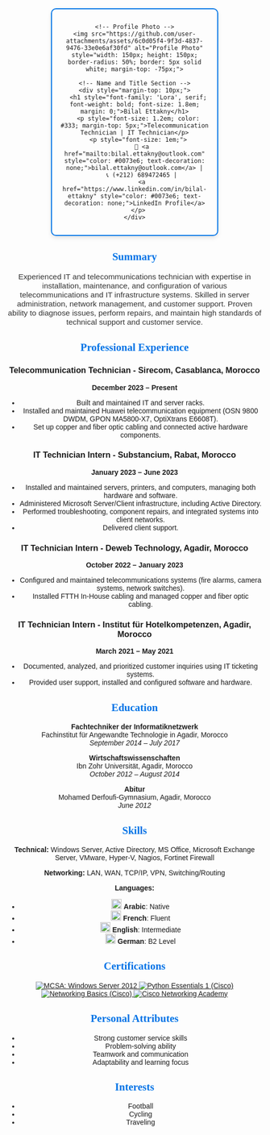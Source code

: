<!-- Background Cover Photo and Profile Section -->
<div style="position: relative; width: 100%; text-align: center; font-family: Arial, sans-serif;">
  
  <!-- Profile Section with Border -->
  <div style="border: 2px solid #0073e6; padding: 1em; width: 300px; margin: auto; text-align: center; border-radius: 10px; box-shadow: 0 4px 8px rgba(0, 0, 0, 0.1); font-family: Arial, sans-serif;">

    <!-- Profile Photo -->
    <img src="https://github.com/user-attachments/assets/6c0d05f4-9f3d-4837-9476-33e0e6af30fd" alt="Profile Photo" style="width: 150px; height: 150px; border-radius: 50%; border: 5px solid white; margin-top: -75px;">

    <!-- Name and Title Section -->
    <div style="margin-top: 10px;">
      <h1 style="font-family: 'Lora', serif; font-weight: bold; font-size: 1.8em; margin: 0;">Bilal Ettakny</h1>
      <p style="font-size: 1.2em; color: #333; margin-top: 5px;">Telecommunication Technician | IT Technician</p>
      <p style="font-size: 1em;">
        📧 <a href="mailto:bilal.ettakny@outlook.com" style="color: #0073e6; text-decoration: none;">bilal.ettakny@outlook.com</a> |
        📞 (+212) 689472465 |
        <a href="https://www.linkedin.com/in/bilal-ettakny" style="color: #0073e6; text-decoration: none;">LinkedIn Profile</a>
      </p>
    </div>
  </div>

  <!-- Summary Section -->
  <h2 style="font-size: 1.5em; font-family: 'Lora', serif; color: #0073e6;">Summary</h2>
  <p style="font-size: 1.1em; color: #333;">Experienced IT and telecommunications technician with expertise in installation, maintenance, and configuration of various telecommunications and IT infrastructure systems. Skilled in server administration, network management, and customer support. Proven ability to diagnose issues, perform repairs, and maintain high standards of technical support and customer service.</p>

  <!-- Professional Experience Section -->
  <h2 style="font-size: 1.5em; font-family: 'Lora', serif; color: #0073e6;">Professional Experience</h2>
  <h3>Telecommunication Technician - Sirecom, Casablanca, Morocco</h3>
  <p><strong>December 2023 – Present</strong></p>
  <ul>
    <li>Built and maintained IT and server racks.</li>
    <li>Installed and maintained Huawei telecommunication equipment (OSN 9800 DWDM, GPON MA5800-X7, OptiXtrans E6608T).</li>
    <li>Set up copper and fiber optic cabling and connected active hardware components.</li>
  </ul>

  <h3>IT Technician Intern - Substancium, Rabat, Morocco</h3>
  <p><strong>January 2023 – June 2023</strong></p>
  <ul>
    <li>Installed and maintained servers, printers, and computers, managing both hardware and software.</li>
    <li>Administered Microsoft Server/Client infrastructure, including Active Directory.</li>
    <li>Performed troubleshooting, component repairs, and integrated systems into client networks.</li>
    <li>Delivered client support.</li>
  </ul>

  <h3>IT Technician Intern - Deweb Technology, Agadir, Morocco</h3>
  <p><strong>October 2022 – January 2023</strong></p>
  <ul>
    <li>Configured and maintained telecommunications systems (fire alarms, camera systems, network switches).</li>
    <li>Installed FTTH In-House cabling and managed copper and fiber optic cabling.</li>
  </ul>

  <h3>IT Technician Intern - Institut für Hotelkompetenzen, Agadir, Morocco</h3>
  <p><strong>March 2021 – May 2021</strong></p>
  <ul>
    <li>Documented, analyzed, and prioritized customer inquiries using IT ticketing systems.</li>
    <li>Provided user support, installed and configured software and hardware.</li>
  </ul>

  <!-- Education Section -->
  <h2 style="font-size: 1.5em; font-family: 'Lora', serif; color: #0073e6;">Education</h2>
  <p><strong>Fachtechniker der Informatiknetzwerk</strong><br>
    Fachinstitut für Angewandte Technologie in Agadir, Morocco<br>
    <em>September 2014 – July 2017</em>
  </p>
  <p><strong>Wirtschaftswissenschaften</strong><br>
    Ibn Zohr Universität, Agadir, Morocco<br>
    <em>October 2012 – August 2014</em>
  </p>
  <p><strong>Abitur</strong><br>
    Mohamed Derfoufi-Gymnasium, Agadir, Morocco<br>
    <em>June 2012</em>
  </p>

  <!-- Skills Section -->
  <h2 style="font-size: 1.5em; font-family: 'Lora', serif; color: #0073e6;">Skills</h2>
  <p><strong>Technical:</strong> Windows Server, Active Directory, MS Office, Microsoft Exchange Server, VMware, Hyper-V, Nagios, Fortinet Firewall</p>
  <p><strong>Networking:</strong> LAN, WAN, TCP/IP, VPN, Switching/Routing</p>
  <p><strong>Languages:</strong></p>
  <ul>
    <li><img src="https://github.com/user-attachments/assets/0ae0c738-6e0b-4e54-acb7-3b2157f94e39" height="20"> <strong>Arabic</strong>: Native</li>
    <li><img src="https://github.com/user-attachments/assets/fba252e8-5c1b-4df4-9de8-6acb361ed54d" height="20"> <strong>French</strong>: Fluent</li>
    <li><img src="https://github.com/user-attachments/assets/9ddeaf56-a0eb-4f48-b0ad-cd053a0bc1b0" height="20"> <strong>English</strong>: Intermediate</li>
    <li><img src="https://github.com/user-attachments/assets/a2f4fff0-d7a6-4ba1-a36e-bb098de8da63" height="20"> <strong>German</strong>: B2 Level</li>
  </ul>

  <!-- Certifications Section -->
  <h2 style="font-size: 1.5em; font-family: 'Lora', serif; color: #0073e6;">Certifications</h2>
  <p align="center">
    <a href="https://www.credly.com/badges/095a407d-fcae-4c51-803d-b49ed9d2652a">
      <img src="https://images.credly.com/size/100x100/images/835b37d1-09fb-42d5-9559-38abc7b4063d/MCSA_Windows_Server_2012-01.png" alt="MCSA: Windows Server 2012" title="MCSA: Windows Server 2012"/>
    </a>
    <a href="https://www.credly.com/badges/0ad368a2-f166-48b8-b4ed-4f567089c1b6">
      <img src="https://images.credly.com/size/100x100/images/68c0b94d-f6ac-40b1-a0e0-921439eb092e/image.png" alt="Python Essentials 1 (Cisco)" title="Python Essentials 1 (Cisco)"/>
    </a>
    <a href="https://www.credly.com/badges/da6fa297-cf7a-4844-89c9-a457539e4e99">
      <img src="https://images.credly.com/size/100x100/images/5bdd6a39-3e03-4444-9510-ecff80c9ce79/image.png" alt="Networking Basics (Cisco)" title="Networking Basics (Cisco)"/>
    </a>
    <a href="https://www.credly.com/badges/70eb605d-cf79-4374-9583-e7db81b61b3b">
      <img src="https://images.credly.com/size/100x100/images/88316fe8-5651-4e61-a6be-5be1558f049e/image.png" alt="Cisco Networking Academy" title="Cisco Networking Academy"/>
    </a>
  </p>

  <!-- Personal Attributes Section -->
  <h2 style="font-size: 1.5em; font-family: 'Lora', serif; color: #0073e6;">Personal Attributes</h2>
  <ul>
    <li>Strong customer service skills</li>
    <li>Problem-solving ability</li>
    <li>Teamwork and communication</li>
    <li>Adaptability and learning focus</li>
  </ul>

  <!-- Interests Section -->
  <h2 style="font-size: 1.5em; font-family: 'Lora', serif; color: #0073e6;">Interests</h2>
  <ul>
    <li>Football</li>
    <li>Cycling</li>
    <li>Traveling</li>
  </ul>
</div>
